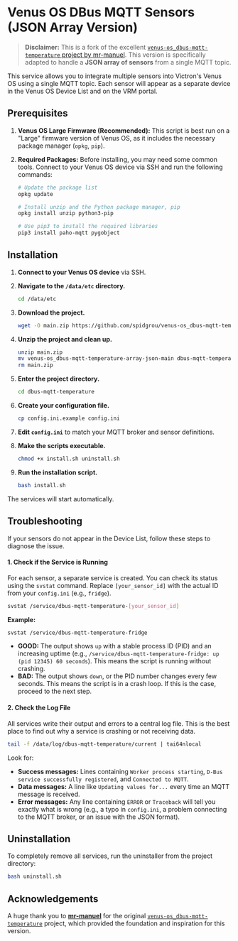 # Venus OS DBus MQTT Sensors (JSON Array Version)

> **Disclaimer:** This is a fork of the excellent [`venus-os_dbus-mqtt-temperature` project by mr-manuel](https://github.com/mr-manuel/venus-os_dbus-mqtt-temperature). This version is specifically adapted to handle a **JSON array of sensors** from a single MQTT topic.

This service allows you to integrate multiple sensors into Victron's Venus OS using a single MQTT topic. Each sensor will appear as a separate device in the Venus OS Device List and on the VRM portal.

## Prerequisites

1.  **Venus OS Large Firmware (Recommended):** This script is best run on a "Large" firmware version of Venus OS, as it includes the necessary package manager (`opkg`, `pip`).

2.  **Required Packages:** Before installing, you may need some common tools. Connect to your Venus OS device via SSH and run the following commands:
    ```bash
    # Update the package list
    opkg update
    
    # Install unzip and the Python package manager, pip
    opkg install unzip python3-pip
    
    # Use pip3 to install the required libraries
    pip3 install paho-mqtt pygobject
    ```

## Installation

1.  **Connect to your Venus OS device** via SSH.

2.  **Navigate to the `/data/etc` directory.**
    ```bash
    cd /data/etc
    ```

3.  **Download the project.**
    ```bash
    wget -O main.zip https://github.com/spidgrou/venus-os_dbus-mqtt-temperature-array-json/releases/latest/download/main.zip
    ```

4.  **Unzip the project and clean up.**
    ```bash
    unzip main.zip
    mv venus-os_dbus-mqtt-temperature-array-json-main dbus-mqtt-temperature
    rm main.zip
    ```

5.  **Enter the project directory.**
    ```bash
    cd dbus-mqtt-temperature
    ```

6.  **Create your configuration file.**
    ```bash
    cp config.ini.example config.ini
    ```

7.  **Edit `config.ini`** to match your MQTT broker and sensor definitions.

8.  **Make the scripts executable.**
    ```bash
    chmod +x install.sh uninstall.sh
    ```

9.  **Run the installation script.**
    ```bash
    bash install.sh
    ```
The services will start automatically.

## Troubleshooting

If your sensors do not appear in the Device List, follow these steps to diagnose the issue.

#### 1. Check if the Service is Running

For each sensor, a separate service is created. You can check its status using the `svstat` command. Replace `[your_sensor_id]` with the actual ID from your `config.ini` (e.g., `fridge`).

```bash
svstat /service/dbus-mqtt-temperature-[your_sensor_id]
```

**Example:**
```bash
svstat /service/dbus-mqtt-temperature-fridge
```

-   **GOOD:** The output shows `up` with a stable process ID (PID) and an increasing uptime (e.g., `/service/dbus-mqtt-temperature-fridge: up (pid 12345) 60 seconds`). This means the script is running without crashing.
-   **BAD:** The output shows `down`, or the PID number changes every few seconds. This means the script is in a crash loop. If this is the case, proceed to the next step.

#### 2. Check the Log File

All services write their output and errors to a central log file. This is the best place to find out why a service is crashing or not receiving data.

```bash
tail -f /data/log/dbus-mqtt-temperature/current | tai64nlocal
```

Look for:
-   **Success messages:** Lines containing `Worker process starting`, `D-Bus service successfully registered`, and `Connected to MQTT`.
-   **Data messages:** A line like `Updating values for...` every time an MQTT message is received.
-   **Error messages:** Any line containing `ERROR` or `Traceback` will tell you exactly what is wrong (e.g., a typo in `config.ini`, a problem connecting to the MQTT broker, or an issue with the JSON format).

## Uninstallation

To completely remove all services, run the uninstaller from the project directory:
```bash
bash uninstall.sh
```

## Acknowledgements

A huge thank you to **[mr-manuel](https://github.com/mr-manuel)** for the original [`venus-os_dbus-mqtt-temperature`](https://github.com/mr-manuel/venus-os_dbus-mqtt-temperature) project, which provided the foundation and inspiration for this version.